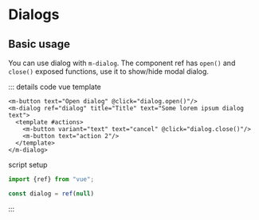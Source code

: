 <script setup>
import MDialog from '../../lib/src/components/MDialog/MDialog.vue'
import MButton from '../../lib/src/components/MButton/MButton.vue'
import MIOList from '../common/MIOList.vue'
import ExampleWrapper from '../common/ExampleWrapper.vue' 
import {ref} from "vue"; 
import ToMD from '../common/ToMD.vue'

const dialog = ref(null)
</script>


# Dialogs
<ToMD href="https://m3.material.io/components/dialogs/overview"/>

<MIOList :items="['Use dialogs to make sure users act on information', 'Commonly used to confirm high-risk actions like deleting progress']"/>

[//]: # (## Usage)

## Basic usage
You can use dialog with `m-dialog`. The component ref has `open()` and `close()`
exposed functions, use it to show/hide modal dialog.

<ExampleWrapper>
    <m-button text="Open dialog" @click="dialog.open()"/>
    <m-dialog ref="dialog" title="Title" text="Some lorem ipsum dialog text">
        <template #actions>
            <m-button variant="text" text="cancel" @click="dialog.close()"/>
            <m-button text="action"/>
        </template>
    </m-dialog>
</ExampleWrapper>

::: details code
vue template
```vue
<m-button text="Open dialog" @click="dialog.open()"/>
<m-dialog ref="dialog" title="Title" text="Some lorem ipsum dialog text">
  <template #actions>
    <m-button variant="text" text="cancel" @click="dialog.close()"/>
    <m-button text="action 2"/>
  </template>
</m-dialog>
```
script setup
```js
import {ref} from "vue";

const dialog = ref(null)
```
:::
